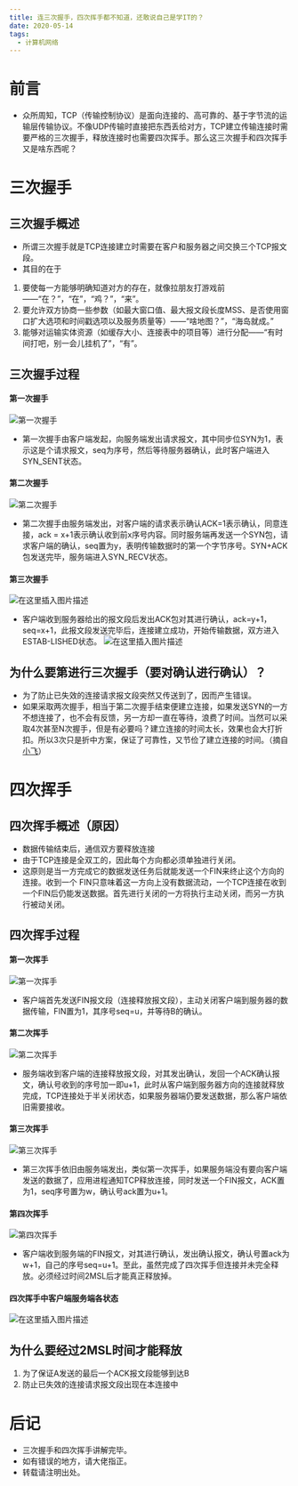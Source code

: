 ```yaml
---
title: 连三次握手，四次挥手都不知道，还敢说自己是学IT的？
date: 2020-05-14
tags:
  - 计算机网络
---
```

# 前言
- 众所周知，TCP（传输控制协议）是面向连接的、高可靠的、基于字节流的运输层传输协议。不像UDP传输时直接把东西丢给对方，TCP建立传输连接时需要严格的三次握手，释放连接时也需要四次挥手。那么这三次握手和四次挥手又是啥东西呢？

# 三次握手
## 三次握手概述
 - 所谓三次握手就是TCP连接建立时需要在客户和服务器之间交换三个TCP报文段。
 - 其目的在于
  1. 要使每一方能够明确知道对方的存在，就像拉朋友打游戏前——“在？”，“在”，“鸡？”，“来”。
  2. 要允许双方协商一些参数（如最大窗口值、最大报文段长度MSS、是否使用窗口扩大选项和时间戳选项以及服务质量等）——“啥地图？”，“海岛就成。”
  3. 能够对运输实体资源（如缓存大小、连接表中的项目等）进行分配——“有时间打吧，别一会儿挂机了”，“有”。
 ## 三次握手过程
 #### 第一次握手
![第一次握手](https://img-blog.csdnimg.cn/2020051410371668.png?x-oss-process=image/watermark,type_ZmFuZ3poZW5naGVpdGk,shadow_10,text_aHR0cHM6Ly9ibG9nLmNzZG4ubmV0L3dlaXhpbl80NDM3MTg0Mg==,size_16,color_FFFFFF,t_70)
 - 第一次握手由客户端发起，向服务端发出请求报文，其中同步位SYN为1，表示这是个请求报文，seq为序号，然后等待服务器确认，此时客户端进入SYN_SENT状态。
 #### 第二次握手
 ![第二次握手](https://img-blog.csdnimg.cn/20200514104536737.png?x-oss-process=image/watermark,type_ZmFuZ3poZW5naGVpdGk,shadow_10,text_aHR0cHM6Ly9ibG9nLmNzZG4ubmV0L3dlaXhpbl80NDM3MTg0Mg==,size_16,color_FFFFFF,t_70)
 - 第二次握手由服务端发出，对客户端的请求表示确认ACK=1表示确认，同意连接，ack = x+1表示确认收到前x序号内容。同时服务端再发送一个SYN包，请求客户端的确认，seq置为y，表明传输数据时的第一个字节序号。SYN+ACK包发送完毕，服务端进入SYN_RECV状态。
#### 第三次握手
![在这里插入图片描述](https://img-blog.csdnimg.cn/20200514105519696.png?x-oss-process=image/watermark,type_ZmFuZ3poZW5naGVpdGk,shadow_10,text_aHR0cHM6Ly9ibG9nLmNzZG4ubmV0L3dlaXhpbl80NDM3MTg0Mg==,size_16,color_FFFFFF,t_70)
- 客户端收到服务器给出的报文段后发出ACK包对其进行确认，ack=y+1，seq=x+1，此报文段发送完毕后，连接建立成功，开始传输数据，双方进入ESTAB-LISHED状态。
![在这里插入图片描述](https://img-blog.csdnimg.cn/20200514110034998.png?x-oss-process=image/watermark,type_ZmFuZ3poZW5naGVpdGk,shadow_10,text_aHR0cHM6Ly9ibG9nLmNzZG4ubmV0L3dlaXhpbl80NDM3MTg0Mg==,size_16,color_FFFFFF,t_70)
## 为什么要第进行三次握手（要对确认进行确认）？
- 为了防止已失效的连接请求报文段突然又传送到了，因而产生错误。
- 如果采取两次握手，相当于第二次握手结束便建立连接，如果发送SYN的一方不想连接了，也不会有反馈，另一方却一直在等待，浪费了时间。当然可以采取4次甚至N次握手，但是有必要吗？建立连接的时间太长，效果也会大打折扣。所以3次只是折中方案，保证了可靠性，又节俭了建立连接的时间。（摘自[小飞](https://www.cnblogs.com/xiaofei1/archive/2019/04/09/10676699.html)）
# 四次挥手
## 四次挥手概述（原因）
- 数据传输结束后，通信双方要释放连接
- 由于TCP连接是全双工的，因此每个方向都必须单独进行关闭。
- 这原则是当一方完成它的数据发送任务后就能发送一个FIN来终止这个方向的连接。收到一个 FIN只意味着这一方向上没有数据流动，一个TCP连接在收到一个FIN后仍能发送数据。首先进行关闭的一方将执行主动关闭，而另一方执行被动关闭。
## 四次挥手过程
#### 第一次挥手
![第一次挥手](https://img-blog.csdnimg.cn/2020051411104299.png?x-oss-process=image/watermark,type_ZmFuZ3poZW5naGVpdGk,shadow_10,text_aHR0cHM6Ly9ibG9nLmNzZG4ubmV0L3dlaXhpbl80NDM3MTg0Mg==,size_16,color_FFFFFF,t_70)
- 客户端首先发送FIN报文段（连接释放报文段），主动关闭客户端到服务器的数据传输，FIN置为1，其序号seq=u，并等待B的确认。
#### 第二次挥手
![第二次挥手](https://img-blog.csdnimg.cn/20200514111525258.png?x-oss-process=image/watermark,type_ZmFuZ3poZW5naGVpdGk,shadow_10,text_aHR0cHM6Ly9ibG9nLmNzZG4ubmV0L3dlaXhpbl80NDM3MTg0Mg==,size_16,color_FFFFFF,t_70)

- 服务端收到客户端的连接释放报文段，对其发出确认，发回一个ACK确认报文，确认号收到的序号加一即u+1，此时从客户端到服务器方向的连接就释放完成，TCP连接处于半关闭状态，如果服务器端仍要发送数据，那么客户端依旧需要接收。

#### 第三次挥手
![第三次挥手](https://img-blog.csdnimg.cn/2020051411214499.png?x-oss-process=image/watermark,type_ZmFuZ3poZW5naGVpdGk,shadow_10,text_aHR0cHM6Ly9ibG9nLmNzZG4ubmV0L3dlaXhpbl80NDM3MTg0Mg==,size_16,color_FFFFFF,t_70)

- 第三次挥手依旧由服务端发出，类似第一次挥手，如果服务端没有要向客户端发送的数据了，应用进程通知TCP释放连接，同时发送一个FIN报文，ACK置为1，seq序号置为w，确认号ack置为u+1。

#### 第四次挥手
![第四次挥手](https://img-blog.csdnimg.cn/20200514114545420.png?x-oss-process=image/watermark,type_ZmFuZ3poZW5naGVpdGk,shadow_10,text_aHR0cHM6Ly9ibG9nLmNzZG4ubmV0L3dlaXhpbl80NDM3MTg0Mg==,size_16,color_FFFFFF,t_70)

- 客户端收到服务端的FIN报文，对其进行确认，发出确认报文，确认号置ack为w+1，自己的序号seq=u+1。至此，虽然完成了四次挥手但连接并未完全释放。必须经过时间2MSL后才能真正释放掉。
#### 四次挥手中客户端服务端各状态
![在这里插入图片描述](https://img-blog.csdnimg.cn/20200514115042729.png?x-oss-process=image/watermark,type_ZmFuZ3poZW5naGVpdGk,shadow_10,text_aHR0cHM6Ly9ibG9nLmNzZG4ubmV0L3dlaXhpbl80NDM3MTg0Mg==,size_16,color_FFFFFF,t_70)
## 为什么要经过2MSL时间才能释放
1. 为了保证A发送的最后一个ACK报文段能够到达B
2. 防止已失效的连接请求报文段出现在本连接中

# 后记
- 三次握手和四次挥手讲解完毕。
- 如有错误的地方，请大佬指正。
- 转载请注明出处。
